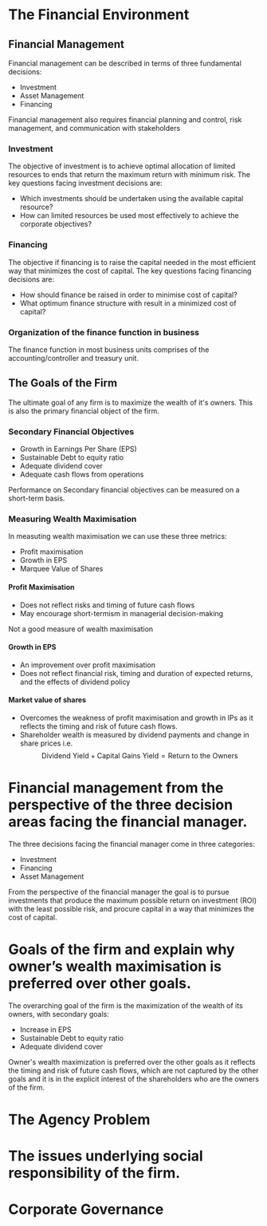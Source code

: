 # The Financial Environment

## Financial Management

Financial management can be described in terms of three fundamental decisions:

- Investment
- Asset Management
- Financing

Financial management also requires financial planning and control, risk management, and communication with stakeholders

### Investment

The objective of investment is to achieve optimal allocation of limited resources to ends that return the maximum return
with minimum risk. The key questions facing investment decisions are:

- Which investments should be undertaken using the available capital resource?
- How can limited resources be used most effectively to achieve the corporate objectives?

### Financing

The objective if financing is to raise the capital needed in the most efficient way that minimizes the cost of capital.
The key questions facing financing decisions are:

- How should finance be raised in order to minimise cost of capital?
- What optimum finance structure with result in a minimized cost of capital?

### Organization of the finance function in business

The finance function in most business units comprises of the accounting/controller and treasury unit.

## The Goals of the Firm

The ultimate goal of any firm is to maximize the wealth of it's owners. This is also the primary financial object of the
firm.

### Secondary Financial Objectives
- Growth in Earnings Per Share (EPS)
- Sustainable Debt to equity ratio
- Adequate dividend cover
- Adequate cash flows from operations

Performance on Secondary financial objectives can be measured on a short-term basis.

### Measuring Wealth Maximisation

In measuting wealth maximisation we can use these three metrics:

- Profit maximisation
- Growth in EPS
- Marquee Value of Shares

#### Profit Maximisation
- Does not reflect risks and timing of future cash flows
- May encourage short-termism in managerial decision-making

Not a good measure of wealth maximisation

#### Growth in EPS
- An improvement over profit maximisation
- Does not reflect financial risk, timing and duration of expected returns, and the effects of dividend policy

#### Market value of shares
- Overcomes the weakness of profit maximisation and growth in IPs as it reflects the timing and risk of future cash flows.
- Shareholder wealth is measured by dividend payments and change in share prices i.e.
$$
\text{Dividend Yield} + \text{Capital Gains Yield} = \text{Return to the Owners}
$$


# Financial management from the perspective of the three decision areas facing the financial manager.

The three decisions facing the financial manager come in three categories:

- Investment
- Financing
- Asset Management

From the perspective of the financial manager the goal is to pursue investments that produce the maximum possible return
on investment (ROI) with the least possible risk, and procure capital in a way that minimizes the cost of capital.

# Goals of the firm and explain why owner’s wealth maximisation is preferred over other goals.

The overarching goal of the firm is the maximization of the wealth of its owners, with secondary goals:

- Increase in EPS
- Sustainable Debt to equity ratio
- Adequate dividend cover

Owner's wealth maximization is preferred over the other goals as it reflects the timing and risk of future cash flows, which are not captured by the other goals and it is in the explicit interest of the shareholders who are the owners of the firm.

# The Agency Problem

# The issues underlying social responsibility of the firm.

# Corporate Governance
